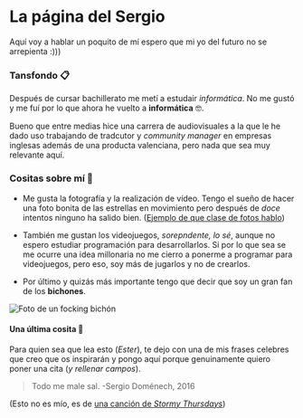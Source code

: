 # La página del Sergio

Aquí voy a hablar un poquito de mí espero que mi yo del futuro no se arrepienta :)))

### Tansfondo 📋

Después de cursar bachillerato me metí a estudair _informática_. No me gustó y me fuí por lo que ahora he vuelto a **informática** 🤓.

Bueno que entre medias hice una carrera de audiovisuales a la que le he dado uso trabajando de tradcutor y _community manager_ en empresas inglesas además de una producta valenciana, pero nada que sea muy relevante aquí.

### Cositas sobre mí 📌

* Me gusta la fotografía y la realización de vídeo. Tengo el sueño de hacer una foto bonita de las estrellas en movimiento pero después de _doce_ intentos ninguno ha salido bien. ([Ejemplo de que clase de fotos hablo]([https://cseligman.com/text/sky/sostartrails.jpg](https://cseligman.com/text/sky/skymotion.htm)))

* También me gustan los videojuegos, _sorepndente, lo sé_, aunque no espero estudiar programación para desarrollarlos. Si por lo que sea se me ocurre una idea millonaria no me cierro a ponerme a programar para videojuegos, pero eso, soy más de jugarlos y no de crearlos.

* Por último y quizás más importante tengo que decir que soy un gran fan de los **bichones**.

![Foto de un focking bichón](https://images.ctfassets.net/denf86kkcx7r/5YQU0fNpyntMjDGr31WTD0/86167f4c6af32f60d772753d9a97bf51/bichonmaltesraza-73)


#### Una última cosita 🚀

Para quien sea que lea esto (_Ester_), te dejo con una de mis frases celebres que creo que os inspirarán y pongo aquí porque genuinamente quiero poner una cita (_y rellenar campos_).

> Todo me male sal.
                    -Sergio Doménech, 2016

(Esto no es mío, es de [una canción de _Stormy Thursdays_](https://www.youtube.com/watch?v=5U6NtFgOltY))

<!---
serdomram/serdomram is a ✨ special ✨ repository because its `README.md` (this file) appears on your GitHub profile.
You can click the Preview link to take a look at your changes.
--->
